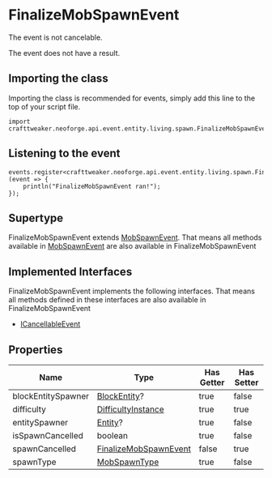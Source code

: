 # FinalizeMobSpawnEvent

The event is not cancelable.

The event does not have a result.

## Importing the class

Importing the class is recommended for events, simply add this line to the top of your script file.
```zenscript
import crafttweaker.neoforge.api.event.entity.living.spawn.FinalizeMobSpawnEvent;
```


## Listening to the event

```zenscript
events.register<crafttweaker.neoforge.api.event.entity.living.spawn.FinalizeMobSpawnEvent>(event => {
    println("FinalizeMobSpawnEvent ran!");
});
```


## Supertype

FinalizeMobSpawnEvent extends [MobSpawnEvent](/neoforge/api/event/entity/living/spawn/MobSpawnEvent). That means all methods available in [MobSpawnEvent](/neoforge/api/event/entity/living/spawn/MobSpawnEvent) are also available in FinalizeMobSpawnEvent

## Implemented Interfaces
FinalizeMobSpawnEvent implements the following interfaces. That means all methods defined in these interfaces are also available in FinalizeMobSpawnEvent

- [ICancellableEvent](/neoforge/api/event/ICancellableEvent)

## Properties

|        Name        |                                          Type                                          | Has Getter | Has Setter |
|--------------------|----------------------------------------------------------------------------------------|------------|------------|
| blockEntitySpawner | [BlockEntity](/vanilla/api/block/entity/BlockEntity)?                                  | true       | false      |
| difficulty         | [DifficultyInstance](/vanilla/api/world/DifficultyInstance)                            | true       | true       |
| entitySpawner      | [Entity](/vanilla/api/entity/Entity)?                                                  | true       | false      |
| isSpawnCancelled   | boolean                                                                                | true       | false      |
| spawnCancelled     | [FinalizeMobSpawnEvent](/neoforge/api/event/entity/living/spawn/FinalizeMobSpawnEvent) | false      | true       |
| spawnType          | [MobSpawnType](/vanilla/api/entity/MobSpawnType)                                       | true       | false      |

